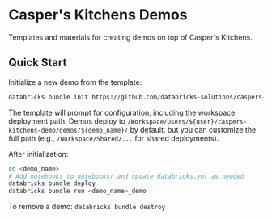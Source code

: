 # Casper's Kitchens Demos

Templates and materials for creating demos on top of Casper's Kitchens.

## Quick Start

Initialize a new demo from the template:

```bash
databricks bundle init https://github.com/databricks-solutions/caspers-kitchens --template-dir demos/caspers-demo-template
```

The template will prompt for configuration, including the workspace deployment path. Demos deploy to `/Workspace/Users/${user}/caspers-kitchens-demo/demos/${demo_name}/` by default, but you can customize the full path (e.g., `/Workspace/Shared/...` for shared deployments).

After initialization:

```bash
cd <demo_name>
# Add notebooks to notebooks/ and update databricks.yml as needed
databricks bundle deploy
databricks bundle run <demo_name>_demo
```

To remove a demo: `databricks bundle destroy` 
